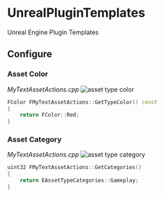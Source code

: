 # UnrealPluginTemplates
Unreal Engine Plugin Templates

## Configure
### Asset Color
_MyTextAssetActions.cpp_
![asset type color](https://github.com/HRuivo/UnrealPluginTemplates/Docs/images/asset_type_color.JPG "Logo Title Text 1")
```c++
FColor FMyTextAssetActions::GetTypeColor() const
{
	return FColor::Red;
}
```


### Asset Category
_MyTextAssetActions.cpp_
![asset type category](https://github.com/HRuivo/UnrealPluginTemplates/Docs/images/asset_type_category.JPG "Logo Title Text 1")
```c++
uint32 FMyTextAssetActions::GetCategories()
{
	return EAssetTypeCategories::Gameplay;
}
```

